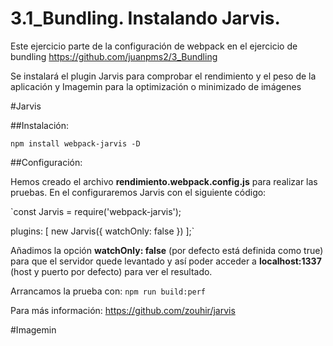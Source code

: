 # 3.1_Bundling. Instalando Jarvis.
 Este ejercicio parte de la configuración de webpack en el ejercicio de bundling https://github.com/juanpms2/3_Bundling

 Se instalará el plugin Jarvis para comprobar el rendimiento y el peso de la aplicación y Imagemin para la optimización o minimizado de imágenes

#Jarvis

 ##Instalación:

 `npm install webpack-jarvis -D`

 ##Configuración:

 Hemos creado el archivo **rendimiento.webpack.config.js** para realizar las pruebas. En el configuraremos Jarvis con el siguiente código:

 `const Jarvis = require('webpack-jarvis');

 plugins: [ new Jarvis({
     watchOnly: false
 }) ];`

 Añadimos la opción **watchOnly: false** (por defecto está definida como true) para que el servidor quede levantado y así poder acceder a **localhost:1337** (host y puerto por defecto) para ver el resultado.

 Arrancamos la prueba con: `npm run build:perf`


 Para más información: https://github.com/zouhir/jarvis


#Imagemin

